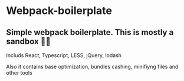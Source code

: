 # Webpack-boilerplate
Simple webpack boilerplate. This is mostly a sandbox :mechanic:
----------------------------------------------------
Includs React, Typescript, LESS, jQuery, lodash

Also it contains base optimization, bundles cashing, minifiyng files and other tools
